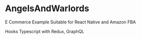 # AngelsAndWarlords
E Commerce Example Suitable for React Native and Amazon FBA


Hooks Typescript with Redux, GraphQL
